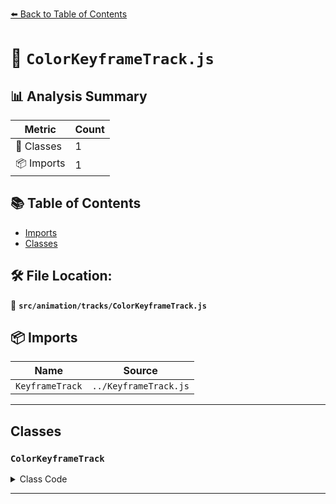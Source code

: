 [⬅️ Back to Table of Contents](../../../index.md)

# 📄 `ColorKeyframeTrack.js`

## 📊 Analysis Summary

| Metric | Count |
|--------|-------|
| 🧱 Classes | 1 |
| 📦 Imports | 1 |

## 📚 Table of Contents

- [Imports](#imports)
- [Classes](#classes)

## 🛠️ File Location:
📂 **`src/animation/tracks/ColorKeyframeTrack.js`**

## 📦 Imports

| Name | Source |
|------|--------|
| `KeyframeTrack` | `../KeyframeTrack.js` |


---

## Classes

### `ColorKeyframeTrack`

<details><summary>Class Code</summary>

```ts
class ColorKeyframeTrack extends KeyframeTrack {

	/**
	 * Constructs a new color keyframe track.
	 *
	 * @param {string} name - The keyframe track's name.
	 * @param {Array<number>} times - A list of keyframe times.
	 * @param {Array<number>} values - A list of keyframe values.
	 * @param {(InterpolateLinear|InterpolateDiscrete|InterpolateSmooth)} [interpolation] - The interpolation type.
	 */
	constructor( name, times, values, interpolation ) {

		super( name, times, values, interpolation );

	}

}
```
</details>


---